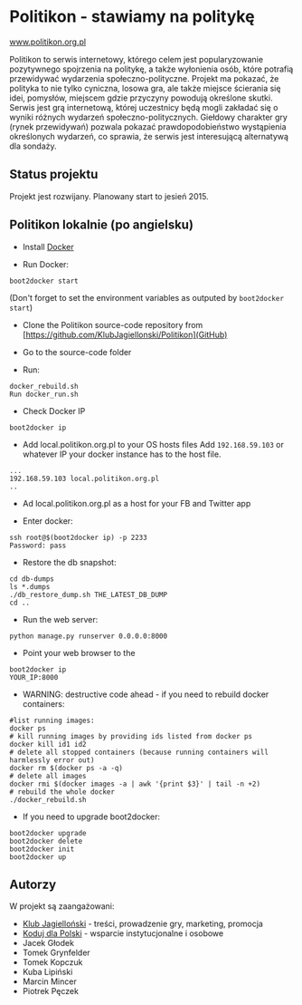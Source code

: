 # Politikon - stawiamy na politykę
www.politikon.org.pl

Politikon to serwis internetowy, którego celem jest popularyzowanie pozytywnego spojrzenia na politykę, a także wyłonienia osób, które potrafią przewidywać wydarzenia społeczno-polityczne. Projekt ma pokazać, że polityka to nie tylko cyniczna, losowa gra, ale także miejsce ścierania się idei, pomysłów, miejscem gdzie przyczyny powodują określone skutki. Serwis jest grą internetową, której uczestnicy będą mogli zakładać się o wyniki różnych wydarzeń społeczno-politycznych. Giełdowy charakter gry (rynek przewidywań) pozwala pokazać prawdopodobieństwo wystąpienia określonych wydarzeń, co sprawia, że serwis jest interesującą alternatywą dla sondaży.

## Status projektu

Projekt jest rozwijany. Planowany start to jesień 2015.

## Politikon lokalnie (po angielsku)

* Install [Docker](https://docs.docker.com/)

* Run Docker:
```
boot2docker start
```
(Don't forget to set the environment variables as outputed by `boot2docker start`)

* Clone the Politikon source-code repository from [https://github.com/KlubJagiellonski/Politikon](GitHub)

* Go to the source-code folder 

* Run:
```
docker_rebuild.sh
Run docker_run.sh
```

* Check Docker IP
```
boot2docker ip
```

* Add local.politikon.org.pl to your OS hosts files
Add `192.168.59.103` or whatever IP your docker instance has to the host file.
```
...
192.168.59.103 local.politikon.org.pl
..
```

* Ad local.politikon.org.pl as a host for your FB and Twitter app

* Enter docker:
```
ssh root@$(boot2docker ip) -p 2233
Password: pass
```

* Restore the db snapshot:
```
cd db-dumps
ls *.dumps
./db_restore_dump.sh THE_LATEST_DB_DUMP
cd ..
```

* Run the web server:
```
python manage.py runserver 0.0.0.0:8000
```

* Point your web browser to the 
```
boot2docker ip
YOUR_IP:8000
```

* WARNING: destructive code ahead - if you need to rebuild docker containers:
```
#list running images:
docker ps
# kill running images by providing ids listed from docker ps
docker kill id1 id2
# delete all stopped containers (because running containers will harmlessly error out)
docker rm $(docker ps -a -q)
# delete all images
docker rmi $(docker images -a | awk '{print $3}' | tail -n +2)
# rebuild the whole docker
./docker_rebuild.sh
```
* If you need to upgrade boot2docker:
```
boot2docker upgrade
boot2docker delete
boot2docker init
boot2docker up
```

## Autorzy

W projekt są zaangażowani:
* [Klub Jagielloński](http://www.kj.org.pl) - treści, prowadzenie gry, marketing, promocja
* [Koduj dla Polski](http://www.kodujdlapolski.pl) - wsparcie instytucjonalne i osobowe
* Jacek Głodek
* Tomek Grynfelder
* Tomek Kopczuk
* Kuba Lipiński
* Marcin Mincer
* Piotrek Pęczek

